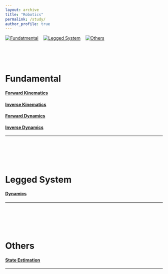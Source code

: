 ```yaml
---
layout: archive
title: "Robotics"
permalink: /study/
author_profile: true
---
```


[![Fundatmental](https://img.shields.io/badge/Fundamental-EBEBEB?style=flat-square)](#fundamental)&nbsp;&nbsp;&nbsp;&nbsp;[![Legged System](https://img.shields.io/badge/Lagged_System-EBEBEB?style=flat-square)](#legged-system)&nbsp;&nbsp;&nbsp;&nbsp;[![Others](https://img.shields.io/badge/Others-EBEBEB?style=flat-square)](#others)

<br/>
<br/>
<br/>

# Fundamental
#### [Forward Kinematics](./coming_soon.md)   
#### [Inverse Kinematics](./coming_soon.md)   
#### [Forward Dynamics](./coming_soon.md)   
#### [Inverse Dynamics](./coming_soon.md)
---   

<br/>
<br/>
<br/>
<br/>

# Legged System
#### [Dynamics](./coming_soon.md)   
---
<br/>
<br/>
<br/>
<br/>

# Others
#### [State Estimation](./coming_soon.md)   
---
